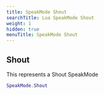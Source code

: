 ```yaml
---
title: SpeakMode Shout
searchTitle: Lua SpeakMode Shout
weight: 1
hidden: true
menuTitle: SpeakMode Shout
---
```

## Shout

This represents a Shout SpeakMode
```lua
SpeakMode.Shout
```